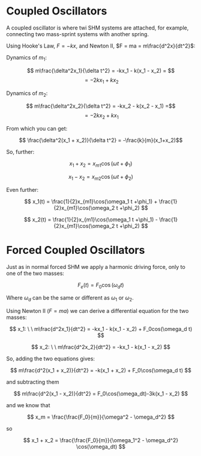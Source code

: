 # Coupled Oscillators

A coupled oscillator is where twi SHM systems are attached, for example, connecting two mass-sprint systems with another spring. 

Using Hooke's Law, $F = -kx$, and Newton II, $F = ma = m\frac{d^2x}{dt^2}$:

Dynamics of $m_1$:

$$ m\frac{\delta^2x_1}{\delta t^2} = -kx_1 - k(x_1 - x_2) = $$
$$ = -2kx_1 + kx_2 $$

Dynamics of $m_2$:

$$ m\frac{\delta^2x_2}{\delta t^2} = -kx_2 - k(x_2 - x_1) =$$
$$ = -2kx_2 + kx_1 $$

From which you can get:

$$ \frac{\delta^2(x_1 + x_2)}{\delta t^2} = -\frac{k}{m}(x_1+x_2)$$

So, further:

$$ x_1 + x_2 = x_{m1}\cos{(\omega t + \phi_1)} $$

$$ x_1 - x_2 = x_{m2}\cos{(\omega t + \phi_2)} $$

Even further:

$$ x_1(t) = \frac{1}{2}x_{m1}\cos(\omega_1 t +\phi_1) + \frac{1}{2}x_{m1}\cos(\omega_2 t +\phi_2) $$

$$ x_2(t) = \frac{1}{2}x_{m1}\cos(\omega_1 t +\phi_1) - \frac{1}{2}x_{m1}\cos(\omega_2 t +\phi_2) $$

# Forced Coupled Oscillators

Just as in normal forced SHM we apply a harmonic driving force, only to one of the two masses:

$$ F_e(t) = F_0\cos(\omega_d t) $$

Where $\omega_d$ can be the same or different as $\omega_1$ or $\omega_2$.

Using Newton II ($F=ma$) we can derive a differential equation for the two masses:

$$ x_1: \ \ m\frac{d^2x_1}{dt^2} = -kx_1 - k(x_1 - x_2) + F_0cos(\omega_d t) $$

$$ x_2: \ \ m\frac{d^2x_2}{dt^2} = -kx_1 - k(x_1 - x_2) $$

So, adding the two equations gives:

$$ m\frac{d^2(x_1 + x_2)}{dt^2} = -k(x_1 + x_2) + F_0\cos(\omega_d t) $$

and subtracting them

$$ m\frac{d^2(x_1 - x_2)}{dt^2} = F_0\cos(\omega_dt)-3k(x_1 - x_2) $$

and we know that

$$ x_m = \frac{\frac{F_0}{m}}{\omega^2 - \omega_d^2} $$

so 

$$ x_1 + x_2 = \frac{\frac{F_0}{m}}{\omega_1^2 - \omega_d^2} \cos(\omega_dt) $$


